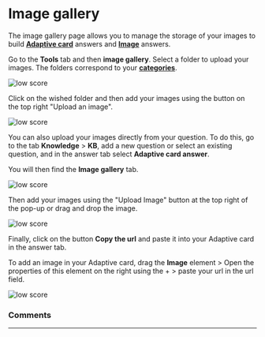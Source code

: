 # Image gallery


The image gallery page allows you to manage the storage of your images to build [**Adaptive card**](/documentation/apps/virtual-agent-studio/chatbot/knowledge/kb.html#adaptive-card) answers and [**Image**](/documentation/apps/virtual-agent-studio/chatbot/knowledge/kb.html#image-answer) answers. 


Go to the **Tools** tab and then **image gallery**. Select a folder to upload your images. The folders correspond to your [**categories**](/documentation/apps/virtual-agent-studio/chatbot/knowledge/categories.html). 

<div class="image_center">
  <img :src="$withBase('/assets/img/virtual-agent-studio/tools/image1.png')" alt="low score">
</div>




Click on the wished folder and then add your images using the button on the top right "Upload an image". 

<div class="image_center">
  <img :src="$withBase('/assets/img/virtual-agent-studio/tools/image2.png')" alt="low score">
</div>



You can also upload your images directly from your question. To do this, go to the tab **Knowledge** > **KB**, add a new question or select an existing question, and in the answer tab select **Adaptive card answer**. 

You will then find the **Image gallery** tab. 

<div class="image_center">
  <img :src="$withBase('/assets/img/virtual-agent-studio/tools/image3.png')" alt="low score">
</div>



Then add your images using the "Upload Image" button at the top right of the pop-up or drag and drop the image. 

<div class="image_center">
  <img :src="$withBase('/assets/img/virtual-agent-studio/tools/image4.png')" alt="low score">
</div>



Finally, click on the button **Copy the url** and paste it into your Adaptive card in the answer tab. 

To add an image in your Adaptive card, drag the **Image** element > Open the properties of this element on the right using the + > paste your url in the url field. 

<div class="image_center">
  <img :src="$withBase('/assets/img/virtual-agent-studio/tools/image5.png')" alt="low score">
</div>

### Comments
---

<Comments />